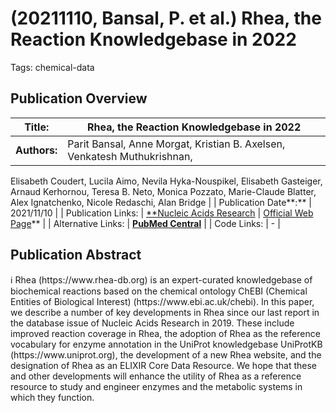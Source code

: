 # (20211110, Bansal, P. et al.) Rhea, the Reaction Knowledgebase in 2022

Tags: chemical-data

## Publication Overview

| **Title:**  | Rhea, the Reaction Knowledgebase in 2022 |
| --- | --- |
| **Authors:**  | Parit Bansal, Anne Morgat, Kristian B. Axelsen, Venkatesh Muthukrishnan,
Elisabeth Coudert, Lucila Aimo, Nevila Hyka-Nouspikel, Elisabeth Gasteiger,
Arnaud Kerhornou, Teresa B. Neto, Monica Pozzato, Marie-Claude Blatter,
Alex Ignatchenko, Nicole Redaschi, Alan Bridge |
| Publication Date**:**  | 2021/11/10 |
| Publication Links: | [**Nucleic Acids Research](https://academic.oup.com/nar/article/50/D1/D693/6424769) | [Official Web Page](https://www.rhea-db.org/)** |
| Alternative Links: | [**PubMed Central**](https://www.ncbi.nlm.nih.gov/pmc/articles/PMC8728268/) |
| Code Links: | - |

## Publication Abstract

<aside>
ℹ️ Rhea (https://www.rhea-db.org) is an expert-curated knowledgebase of biochemical reactions based on the chemical ontology ChEBI (Chemical Entities of Biological Interest) (https://www.ebi.ac.uk/chebi). In this paper, we describe a number of key developments in Rhea since our last report in the database issue of Nucleic Acids Research in 2019. These include improved reaction coverage in Rhea, the adoption of Rhea as the reference vocabulary for enzyme annotation in the UniProt knowledgebase UniProtKB (https://www.uniprot.org), the development of a new Rhea website, and the designation of Rhea as an ELIXIR Core Data Resource. We hope that these and other developments will enhance the utility of Rhea as a reference resource to study and engineer enzymes and the metabolic systems in which they function.

</aside>